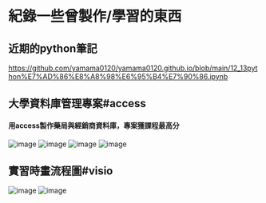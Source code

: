 紀錄一些曾製作/學習的東西
==
近期的python筆記
---
https://github.com/yamama0120/yamama0120.github.io/blob/main/12_13python%E7%AD%86%E8%A8%98%E6%95%B4%E7%90%86.ipynb


大學資料庫管理專案#access
---

#### 用access製作藥局與經銷商資料庫，專案獲課程最高分

![image](https://github.com/yamama0120/yamama0120.github.io/blob/main/image/1111.PNG)
![image](https://github.com/yamama0120/yamama0120.github.io/blob/main/image/222.PNG)
![image](https://github.com/yamama0120/yamama0120.github.io/blob/main/image/3333.PNG)
![image](https://github.com/yamama0120/yamama0120.github.io/blob/main/image/4444.PNG)


實習時畫流程圖#visio
---
![image](https://github.com/yamama0120/yamama0120.github.io/blob/main/image/5555.PNG)
![image](https://github.com/yamama0120/yamama0120.github.io/blob/main/image/6666.PNG)
